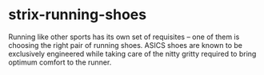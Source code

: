 # strix-running-shoes
Running like other sports has its own set of requisites – one of them is choosing the right pair of running shoes. ASICS shoes are known to be exclusively engineered while taking care of the nitty gritty required to bring optimum comfort to the runner. 
